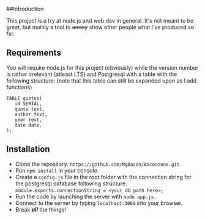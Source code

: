 ##Introduction

This project is a try at node.js and web dev in general. It's not meant to be great, but mainly a tool to ~~annoy~~ show other people what I've produced so far.

## Requirements
You will require node.js for this project (obviously) while the version number is rather irrelevant (atleast LTS) and Postgresql with a table with the following structure:
(note that this table can still be expanded upon as I add functions)
```
TABLE quotes(
   id SERIAL,
   quote text,
   author text,
   year text,
   date date,
);
```

## Installation

* Clone the repository: `https://github.com/MgBacon/Baconzone.git`.
* Run `npm install` in your console.
* Create a `config.js` file in the root folder with the connection string for the postgresql database following structure: `module.exports.connectionString = <your db path here>;`
* Run the code by launching the server with `node app.js`.
* Connect to the server by typing `localhost:3000` into your browser.
* Break ***all*** the things!
